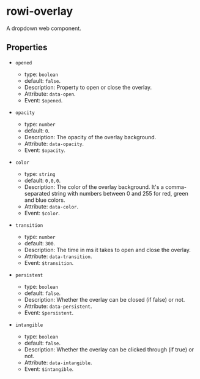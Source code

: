 # rowi-overlay

A dropdown web component.

## Properties

- `opened`
    - type: `boolean`
    - default: `false`.
    - Description: Property to open or close the overlay.
    - Attribute: `data-open`.
    - Event: `$opened`.

- `opacity`
    - type: `number`
    - default: `0`.
    - Description: The opacity of the overlay background.
    - Attribute: `data-opacity`.
    - Event: `$opacity`.

- `color`
    - type: `string`
    - default: `0,0,0`.
    - Description: The color of the overlay background. It's a comma-separated string with numbers between 0 and 255 for red, green and blue colors.
    - Attribute: `data-color`.
    - Event: `$color`.

- `transition`
    - type: `number`
    - default: `300`.
    - Description: The time in ms it takes to open and close the overlay.
    - Attribute: `data-transition`.
    - Event: `$transition`.

- `persistent`
    - type: `boolean`
    - default: `false`.
    - Description:  Whether the overlay can be closed (if false) or not.
    - Attribute: `data-persistent`.
    - Event: `$persistent`.

- `intangible`
    - type: `boolean`
    - default: `false`.
    - Description:  Whether the overlay can be clicked through (if true) or not.
    - Attribute: `data-intangible`.
    - Event: `$intangible`.
